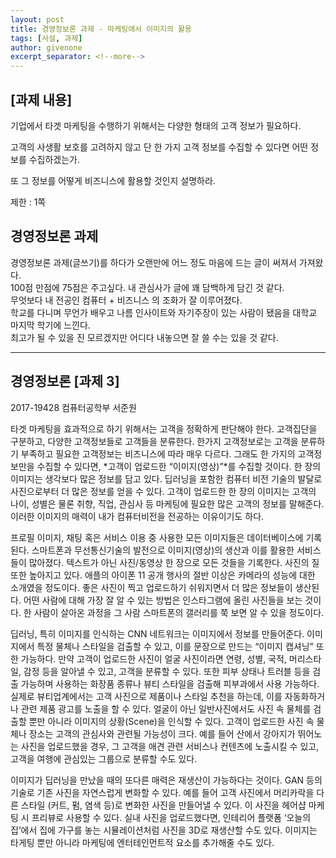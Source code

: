 ```yaml
---
layout: post
title: 경영정보론 과제 - 마케팅에서 이미지의 활용
tags: [사설, 과제]
author: givenone
excerpt_separator: <!--more-->
---
```


## [과제 내용]

기업에서 타겟 마케팅을 수행하기 위해서는 다양한 형태의 고객 정보가 필요하다.

고객의 사생활 보호를 고려하지 않고 단 한 가지 고객 정보를 수집할 수 있다면 어떤 정보를 수집하겠는가.

또 그 정보를 어떻게 비즈니스에 활용할 것인지 설명하라.
<!--more-->
제한 : 1쪽  

## 경영정보론 과제

경영정보론 과제(글쓰기)를 하다가 오랜만에 어느 정도 마음에 드는 글이 써져서 가져왔다.  
100점 만점에 75점은 주고싶다. 내 관심사가 글에 꽤 담백하게 담긴 것 같다.  
무엇보다 내 전공인 컴퓨터 + 비즈니스 의 조화가 잘 이루어졌다.  
학교를 다니며 무언가 배우고 나름 인사이트와 자기주장이 있는 사람이 됐음을 대학교 마지막 학기에 느낀다.  
최고가 될 수 있을 진 모르겠지만 어디다 내놓으면 잘 쓸 수는 있을 것 같다.

-----------------------------------------------

## 경영정보론 [과제 3]

2017-19428 컴퓨터공학부 서준원

타겟 마케팅을 효과적으로 하기 위해서는 고객을 정확하게 판단해야 한다. 고객집단을 구분하고, 다양한 고객정보들로 고객들을 분류한다. 한가지 고객정보로는 고객을 분류하기 부족하고 필요한 고객정보는 비즈니스에 따라 매우 다르다. 그래도 한 가지의 고객정보만을 수집할 수 있다면, *고객이 업로드한 “이미지(영상)”*를 수집할 것이다. 한 장의 이미지는 생각보다 많은 정보를 담고 있다. 딥러닝을 포함한 컴퓨터 비전 기술의 발달로 사진으로부터 더 많은 정보를 얻을 수 있다. 고객이 업로드한 한 장의 이미지는 고객의 나이, 성별은 물론 취향, 직업, 관심사 등 마케팅에 필요한 많은 고객의 정보를 말해준다. 이러한 이미지의 매력이 내가 컴퓨터비전을 전공하는 이유이기도 하다.  

프로필 이미지, 채팅 혹은 서비스 이용 중 사용한 모든 이미지들은 데이터베이스에 기록된다. 스마트폰과 무선통신기술의 발전으로 이미지(영상)의 생산과 이를 활용한 서비스들이 많아졌다. 텍스트가 아닌 사진/동영상 한 장으로 모든 것들을 기록한다. 사진의 질 또한 높아지고 있다. 애플의 아이폰 11 공개 행사의 절반 이상은 카메라의 성능에 대한 소개였을 정도이다. 좋은 사진이 찍고 업로드하기 쉬워지면서 더 많은 정보들이 생산된다. 어떤 사람에 대해 가장 잘 알 수 있는 방법은 인스타그램에 올린 사진들을 보는 것이다. 한 사람이 살아온 과정을 그 사람 스마트폰의 갤러리를 쭉 보면 알 수 있을 정도이다.  

딥러닝, 특히 이미지를 인식하는 CNN 네트워크는 이미지에서 정보를 만들어준다. 이미지에서 특정 물체나 스타일을 검출할 수 있고, 이를 문장으로 만드는 “이미지 캡셔닝” 또한 가능하다. 만약 고객이 업로드한 사진이 얼굴 사진이라면 연령, 성별, 국적, 머리스타일, 감정 등을 알아낼 수 있고, 고객을 분류할 수 있다. 또한 피부 상태나 트러블 등을 검출 가능하며 사용하는 화장품 종류나 뷰티 스타일을 검출해 피부과에서 사용 가능하다. 실제로 뷰티업계에서는 고객 사진으로 제품이나 스타일 추천을 하는데, 이를 자동화하거나 관련 제품 광고를 노출을 할 수 있다. 얼굴이 아닌 일반사진에서도 사진 속 물체를 검출할 뿐만 아니라 이미지의 상황(Scene)을 인식할 수 있다. 고객이 업로드한 사진 속 물체나 장소는 고객의 관심사와 관련될 가능성이 크다. 예를 들어 산에서 강아지가 뛰어노는 사진을 업로드했을 경우, 그 고객을 애견 관련 서비스나 컨텐츠에 노출시킬 수 있고, 고객을 여행에 관심있는 그룹으로 분류할 수도 있다.  

이미지가 딥러닝을 만났을 때의 또다른 매력은 재생산이 가능하다는 것이다. GAN 등의 기술로 기존 사진을 자연스럽게 변화할 수 있다. 예를 들어 고객 사진에서 머리카락을 다른 스타일 (커트, 펌, 염색 등)로 변화한 사진을 만들어낼 수 있다. 이 사진을 헤어샵 마케팅 시 프리뷰로 사용할 수 있다. 실내 사진을 업로드했다면, 인테리어 플랫폼 ‘오늘의집’에서 집에 가구를 놓는 시뮬레이션처럼 사진을 3D로 재생산할 수도 있다. 이미지는 타게팅 뿐만 아니라 마케팅에 엔터테인먼트적 요소를 추가해줄 수도 있다.  
